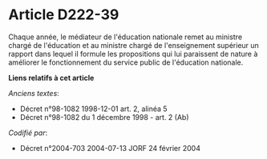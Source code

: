# Article D222-39

Chaque année, le médiateur de l'éducation nationale remet au ministre chargé de l'éducation et au ministre chargé de
l'enseignement supérieur un rapport dans lequel il formule les propositions qui lui paraissent de nature à améliorer le
fonctionnement du service public de l'éducation nationale.

**Liens relatifs à cet article**

_Anciens textes_:

  - Décret n°98-1082 1998-12-01 art. 2, alinéa 5
  - Décret n°98-1082 du 1 décembre 1998 - art. 2 (Ab)

_Codifié par_:

  - Décret n°2004-703 2004-07-13 JORF 24 février 2004
